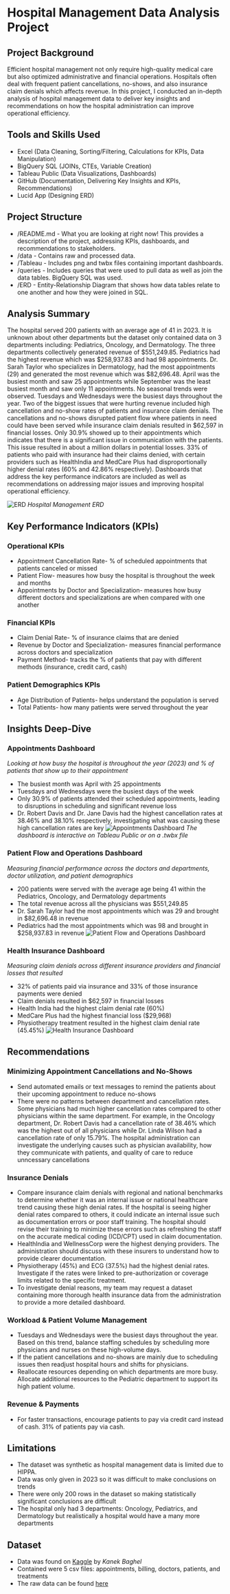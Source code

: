 # Hospital Management Data Analysis Project

## Project Background
Efficient hospital management not only require high-quality medical care but also optimized administrative and financial operations. Hospitals often deal with frequent patient cancellations, no-shows, and also insurance claim denials which affects revenue. In this project, I conducted an in-depth analysis of hospital management data to deliver key insights and recommendations on how the hospital administration can improve operational efficiency. 

## Tools and Skills Used
- Excel (Data Cleaning, Sorting/Filtering, Calculations for KPIs, Data Manipulation)
- BigQuery SQL (JOINs, CTEs, Variable Creation)
- Tableau Public (Data Visualizations, Dashboards)
- GitHub (Documentation, Delivering Key Insights and KPIs, Recommendations)
- Lucid App (Designing ERD)

## Project Structure
- /README.md - What you are looking at right now! This provides a description of the project, addressing KPIs, dashboards, and recommendations to stakeholders.
- /data - Contains raw and processed data.
- /Tableau - Includes png and twbx files containing important dashboards.
- /queries - Includes queries that were used to pull data as well as join the data tables. BigQuery SQL was used.  
- /ERD - Entity-Relationship Diagram that shows how data tables relate to one another and how they were joined in SQL. 

## Analysis Summary
The hospital served 200 patients with an average age of 41 in 2023. It is unknown about other departments but the dataset only contained data on 3 departments including: Pediatrics, Oncology, and Dermatology. The three departments collectively generated revenue of $551,249.85. Pediatrics had the highest revenue which was $258,937.83 and had 98 appointments. Dr. Sarah Taylor who specializes in Dermatology, had the most appointments (29) and generated the most revenue which was $82,696.48. April was the busiest month and saw 25 appointments while September was the least busiest month and saw only 11 appointments. No seasonal trends were observed. Tuesdays and Wednesdays were the busiest days throughout the year. Two of the biggest issues that were hurting revenue included high cancellation and no-show rates of patients and insurance claim denials. The cancellations and no-shows disrupted patient flow where patients in need could have been served while insurance claim denials resulted in $62,597 in financial losses. Only 30.9% showed up to their appointments which indicates that there is a significant issue in communication with the patients. This issue resulted in about a million dollars in potential losses. 33% of patients who paid with insurance had their claims denied, with certain providers such as HealthIndia and MedCare Plus had disproportionally higher denial rates (60% and 42.86% respectively). Dashboards that address the key performance indicators are included as well as recommendations on addressing major issues and improving hospital operational efficiency.



![ERD](https://github.com/jaylenroope-afk/Hospital-Management-/blob/main/ERD%20for%20Healthcare%20Data%20(1).png?raw=true)
*Hospital Management ERD*

## Key Performance Indicators (KPIs)
### Operational KPIs
- Appointment Cancellation Rate- % of scheduled appointments that patients canceled or missed
- Patient Flow- measures how busy the hospital is throughout the week and months
- Appointments by Doctor and Specialization- measures how busy different doctors and specializations are when compared with one another

### Financial KPIs
- Claim Denial Rate- % of insurance claims that are denied
- Revenue by Doctor and Specialization- measures financial performance across doctors and specialization
- Payment Method- tracks the % of patients that pay with different methods (insurance, credit card, cash)

### Patient Demographics KPIs
- Age Distribution of Patients- helps understand the population is served
- Total Patients- how many patients were served throughout the year

## Insights Deep-Dive
### Appointments Dashboard
*Looking at how busy the hospital is throughout the year (2023) and % of patients that show up to their appointment*

- The busiest month was April with 25 appointments
- Tuesdays and Wednesdays were the busiest days of the week
- Only 30.9% of patients attended their scheduled appointments, leading to disruptions in scheduling and significant revenue loss
- Dr. Robert Davis and Dr. Jane Davis had the highest cancellation rates at 38.46% and 38.10% respectively, investigating what was causing these high cancellation rates are key
![Appointments Dashboard](https://github.com/jaylenroope-afk/Hospital-Management-/blob/main/Tableau/png/Appointment%20Cancellations%20and%20No-Shows%20Dashboard.png?raw=true)
*The dashboard is interactive on Tableau Public or on a .twbx file*

### Patient Flow and Operations Dashboard
*Measuring financial performance across the doctors and departments, doctor utilization, and patient demographics*

- 200 patients were served with the average age being 41 within the Pediatrics, Oncology, and Dermatology departments
- The total revenue across all the physicians was $551,249.85
- Dr. Sarah Taylor had the most appointments which was 29 and brought in $82,696.48 in revenue
- Pediatrics had the most appointments which was 98 and brought in $258,937.83 in revenue
![Patient Flow and Operations Dashboard](https://github.com/jaylenroope-afk/Hospital-Management-/blob/main/Tableau/png/Patient%20Flow%20&%20Operations%20Dashboard.png?raw=true)

### Health Insurance Dashboard
*Measuring claim denials across different insurance providers and financial losses that resulted*

- 32% of patients paid via insurance and 33% of those insurance payments were denied
- Claim denials resulted in $62,597 in financial losses
- Health India had the highest claim denial rate (60%)
- MedCare Plus had the highest financial loss ($29,968)
- Physiotherapy treatment resulted in the highest claim denial rate (45.45%) 
![Health Insurance Dashboard](https://github.com/jaylenroope-afk/Hospital-Management-/blob/main/Tableau/png/Health%20Insurance%20Dashboard.png?raw=true)

## Recommendations

### Minimizing Appointment Cancellations and No-Shows
- Send automated emails or text messages to remind the patients about their upcoming appointment to reduce no-shows
- There were no patterns between department and cancellation rates. Some physicians had much higher cancellation rates compared to other physicians within the same department. For example, in the Oncology department, Dr. Robert Davis had a cancellation rate of 38.46% which was the highest out of all physicians while Dr. Linda Wilson had a cancellation rate of only 15.79%. The hospital administration can investigate the underlying causes such as physician availability, how they communicate with patients, and quality of care to reduce unncessary cancellations

### Insurance Denials
- Compare insurance claim denials with regional and national benchmarks to determine whether it was an internal issue or national healthcare trend causing these high denial rates. If the hospital is seeing higher denial rates compared to others, it could indicate an internal issue such as documentation errors or poor staff training. The hospital should revise their training to minimize these errors such as refreshing the staff on the accurate medical coding (ICD/CPT) used in claim documentation.
- HealthIndia and WellnessCorp were the highest denying providers. The administration should discuss with these insurers to understand how to provide clearer documentation.
- Physiotherapy (45%) and ECG (37.5%) had the highest denial rates. Investigate if the rates were linked to pre-authorization or coverage limits related to the specific treatment.
- To investigate denial reasons, my team may request a dataset containing more thorough health insurance data from the administration to provide a more detailed dashboard. 

### Workload & Patient Volume Management
- Tuesdays and Wednesdays were the busiest days throughout the year. Based on this trend, balance staffing schedules by scheduling more physicians and nurses on these high-volume days.
- If the patient cancellations and no-shows are mainly due to scheduling issues then readjust hospital hours and shifts for physicians.
- Reallocate resources depending on which departments are more busy. Allocate additional resources to the Pediatric department to support its high patient volume.

### Revenue & Payments
- For faster transactions, encourage patients to pay via credit card instead of cash. 31% of patients pay via cash.

## Limitations
- The dataset was synthetic as hospital management data is limited due to HIPPA.
- Data was only given in 2023 so it was difficult to make conclusions on trends
- There were only 200 rows in the dataset so making statistically significant conclusions are difficult
- The hospital only had 3 departments: Oncology, Pediatrics, and Dermatology but realistically a hospital would have a many more departments

## Dataset
- Data was found on [Kaggle](https://www.kaggle.com/datasets/kanakbaghel/hospital-management-dataset?select=treatments.csv) by *Kanek Baghel*
- Contained were 5 csv files: appointments, billing, doctors, patients, and treatments
- The raw data can be found [here](https://github.com/jaylenroope-afk/Hospital-Management-/tree/main/data/raw) 
                                                                                  

